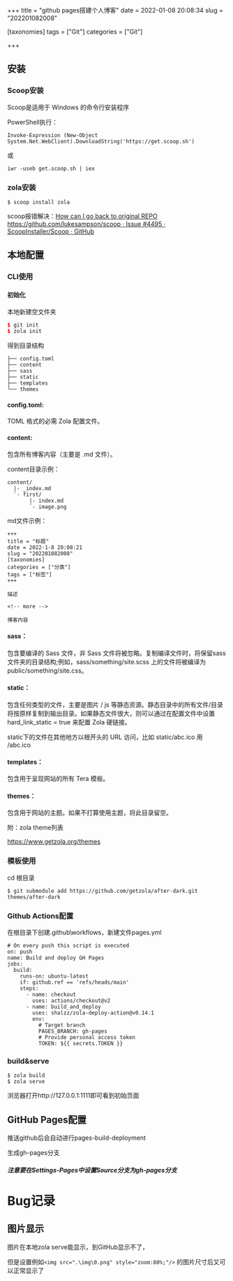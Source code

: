 +++
title = "github pages搭建个人博客"
date = 2022-01-08 20:08:34
slug = "202201082008"

[taxonomies]
tags = ["Git"]
categories = ["Git"]

+++

<!-- more -->

## 安装

### Scoop安装

Scoop是适用于 Windows 的命令行安装程序

PowerShell执行：

```
Invoke-Expression (New-Object System.Net.WebClient).DownloadString('https://get.scoop.sh')
```

或

```
iwr -useb get.scoop.sh | iex
```



### zola安装

```
$ scoop install zola
```

scoop报错解决：[How can I go back to original REPO https://github.com/lukesampson/scoop · Issue #4495 · ScoopInstaller/Scoop · GitHub](https://github.com/ScoopInstaller/Scoop/issues/4495)

## 本地配置

### CLI使用

#### 初始化

本地新建空文件夹

```cpp
$ git init
$ zola init
```

得到目录结构

```
├── config.toml
├── content
├── sass
├── static
├── templates
└── themes
```

#### config.toml:

TOML 格式的必需 Zola 配置文件。

#### content:

包含所有博客内容（主要是 .md 文件）。

content目录示例：

```
content/
  |- _index.md
  `- first/
       |- index.md
       `- image.png
```

md文件示例：

```
+++
title = "标题"
date = 2022-1-8 20:08:21
slug = "202201082008"
[taxonomies]
categories = ["分类"]
tags = ["标签"]
+++

描述

<!-- more -->

博客内容
```

#### sass：

包含要编译的 Sass 文件，非 Sass 文件将被忽略。复制编译文件时，将保留sass文件夹的目录结构;例如，sass/something/site.scss 上的文件将被编译为 public/something/site.css。

#### static：

包含任何类型的文件，主要是图片 / js 等静态资源。静态目录中的所有文件/目录将按原样复制到输出目录。如果静态文件很大，则可以通过在配置文件中设置 hard_link_static = true 来配置 Zola 硬链接。

static下的文件在其他地方以根开头的 URL 访问，比如 static/abc.ico 用 /abc.ico

#### templates：

包含用于呈现网站的所有 Tera 模板。

#### themes：

包含用于网站的主题。如果不打算使用主题，将此目录留空。

附：zola theme列表

<https://www.getzola.org/themes>

### 模板使用

cd 根目录

```
$ git submodule add https://github.com/getzola/after-dark.git themes/after-dark
```

### Github Actions配置

在根目录下创建.github\workflows，新建文件pages.yml

```
# On every push this script is executed
on: push
name: Build and deploy GH Pages
jobs:
  build:
    runs-on: ubuntu-latest
    if: github.ref == 'refs/heads/main'
    steps:
      - name: checkout
        uses: actions/checkout@v2
      - name: build_and_deploy
        uses: shalzz/zola-deploy-action@v0.14.1
        env:
          # Target branch
          PAGES_BRANCH: gh-pages
          # Provide personal access token
          TOKEN: ${{ secrets.TOKEN }}
```

### build&serve

```
$ zola build
$ zola serve
```

浏览器打开http://127.0.0.1:1111即可看到初始页面



## GitHub Pages配置

推送github后会自动进行pages-build-deployment

生成gh-pages分支

##### 注意要在Settings-Pages中设置Source分支为gh-pages分支



# Bug记录

## 图片显示

图片在本地zola serve能显示，到GitHub显示不了，

但是设置例如`<img src=".\img\0.png" style="zoom:80%;"/>` 的图片尺寸后又可以正常显示了
